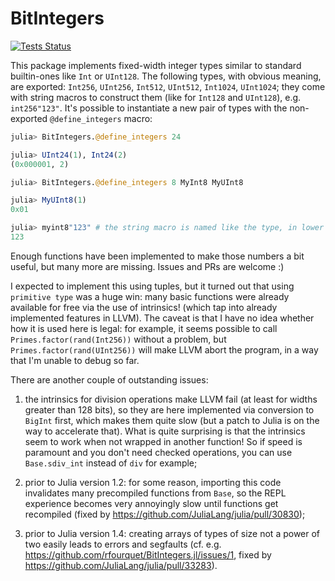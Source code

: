 # BitIntegers

[![Tests Status](https://github.com/rfourquet/BitIntegers.jl/workflows/CI/badge.svg)](https://github.com/rfourquet/BitIntegers.jl/actions?query=workflow%3ACI)


This package implements fixed-width integer types similar to standard builtin-ones like `Int` or `UInt128`.
The following types, with obvious meaning, are exported: `Int256`, `UInt256`, `Int512`, `UInt512`, `Int1024`, `UInt1024`;
they come with string macros to construct them (like for `Int128` and `UInt128`), e.g. `int256"123"`.
It's possible to instantiate a new pair of types with the non-exported `@define_integers` macro:

```julia
julia> BitIntegers.@define_integers 24

julia> UInt24(1), Int24(2)
(0x000001, 2)

julia> BitIntegers.@define_integers 8 MyInt8 MyUInt8

julia> MyUInt8(1)
0x01

julia> myint8"123" # the string macro is named like the type, in lower case
123
```

Enough functions have been implemented to make those numbers a bit useful, but many more are missing.
Issues and PRs are welcome :)

I expected to implement this using tuples, but it turned out that using `primitive type` was a huge
win: many basic functions were already available for free via the use of intrinsics! (which tap
into already implemented features in LLVM).
The caveat is that I have no idea whether how it is used here is legal: for example, it seems possible
to call `Primes.factor(rand(Int256))` without a problem, but `Primes.factor(rand(UInt256))` will
make LLVM abort the program, in a way that I'm unable to debug so far.

There are another couple of outstanding issues:

1) the intrinsics for division operations make LLVM fail (at least for widths greater than 128 bits),
so they are here implemented via conversion to `BigInt` first, which makes them quite slow
(but a patch to Julia is on the way to accelerate that).
What is quite surprising is that the intrinsics seem to work when not wrapped in another function!
So if speed is paramount and you don't need checked operations, you can use `Base.sdiv_int` instead
of `div` for example;

2) prior to Julia version 1.2: for some reason, importing this code invalidates many precompiled
functions from `Base`, so the REPL experience becomes very annoyingly slow until functions get
recompiled (fixed by https://github.com/JuliaLang/julia/pull/30830);

3) prior to Julia version 1.4: creating arrays of types of size not a power of two easily leads
to errors and segfaults (cf. e.g. https://github.com/rfourquet/BitIntegers.jl/issues/1, fixed by https://github.com/JuliaLang/julia/pull/33283).
